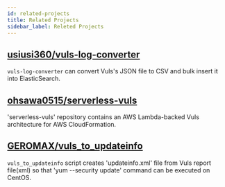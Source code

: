 ```yaml
---
id: related-projects
title: Related Projects
sidebar_label: Releted Projects
---
```


## [usiusi360/vuls-log-converter](https://github.com/usiusi360/vuls-log-converter)

`vuls-log-converter` can convert Vuls's JSON file to CSV and bulk insert it into ElasticSearch.

## [ohsawa0515/serverless-vuls](https://github.com/ohsawa0515/serverless-vuls)

'serverless-vuls' repository contains an AWS Lambda-backed Vuls architecture for AWS CloudFormation.

## [GEROMAX/vuls_to_updateinfo](https://github.com/GEROMAX/vuls_to_updateinfo)

`vuls_to_updateinfo` script creates 'updateinfo.xml' file from Vuls report file(xml) so that 'yum --security update' command can be executed on CentOS.
